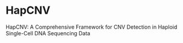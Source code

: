 # HapCNV
HapCNV: A Comprehensive Framework for CNV Detection in Haploid Single-Cell DNA Sequencing Data
